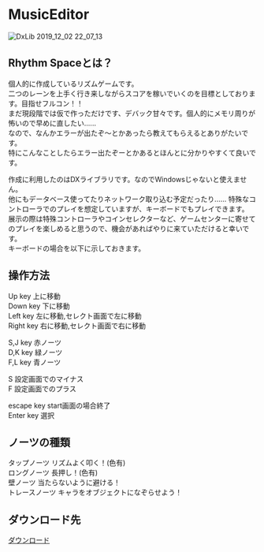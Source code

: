 # MusicEditor
![DxLib 2019_12_02 22_07_13](https://user-images.githubusercontent.com/28126083/69962032-7e5fdc80-1550-11ea-888e-9d931990a7f4.png)

## Rhythm Spaceとは？

個人的に作成しているリズムゲームです。  
二つのレーンを上手く行き来しながらスコアを稼いでいくのを目標としております。目指せフルコン！！  
まだ現段階では仮で作っただけです、デバック甘々です。個人的にメモリ周りが怖いので早めに直したい......  
なので、なんかエラーが出たぞ～とかあったら教えてもらえるとありがたいです。  
特にこんなことしたらエラー出たぞーとかあるとほんとに分かりやすくて良いです。  

作成に利用したのはDXライブラリです。なのでWindowsじゃないと使えません。  
他にもデータベース使ってたりネットワーク取り込む予定だったり......
特殊なコントローラでのプレイを想定していますが、キーボードでもプレイできます。  
展示の際は特殊コントローラやコインセレクターなど、ゲームセンターに寄せてのプレイを楽しめると思うので、機会があればやりに来ていただけると幸いです。    
キーボードの場合を以下に示しておきます。  

## 操作方法
Up key     上に移動  
Down key   下に移動  
Left key   左に移動,セレクト画面で左に移動   
Right key  右に移動,セレクト画面で右に移動  

S,J key      赤ノーツ  
D,K key      緑ノーツ  
F,L key      青ノーツ  

S 設定画面でのマイナス  
F 設定画面でのプラス  

escape key start画面の場合終了  
Enter key  選択  

## ノーツの種類
タップノーツ   リズムよく叩く！(色有)  
ロングノーツ   長押し！(色有)  
壁ノーツ       当たらないように避ける！  
トレースノーツ キャラをオブジェクトになぞらせよう！  

## ダウンロード先
[ダウンロード](https://www.amazon.co.jp/clouddrive/share/PBXjzppTvKW3u5X6SxCcTCK0dn5cgqeIDl7DaKtRVcg)
